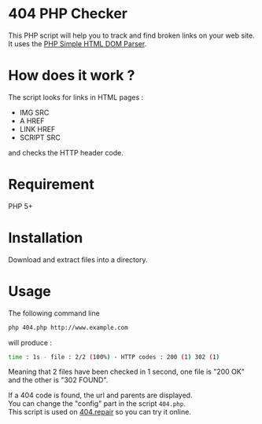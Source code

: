404 PHP Checker
===============

This PHP script will help you to track and find broken links on your web site.  
It uses the [PHP Simple HTML DOM Parser](http://simplehtmldom.sourceforge.net/).

How does it work ?
==================

The script looks for links in HTML pages :
- IMG SRC
- A HREF
- LINK HREF
- SCRIPT SRC

and checks the HTTP header code.

Requirement
===========

PHP 5+

Installation
============

Download and extract files into a directory.

Usage
=====

The following command line

```bash
php 404.php http://www.example.com
```

will produce :

```bash
time : 1s - file : 2/2 (100%) - HTTP codes : 200 (1) 302 (1) 
```

Meaning that 2 files have been checked in 1 second, one file is "200 OK" and the other is "302 FOUND".  

If a 404 code is found, the url and parents are displayed.  
You can change the "config" part in the script `404.php`.  
This script is used on [404.repair](https://404.jeffprod.com/) so you can try it online.

